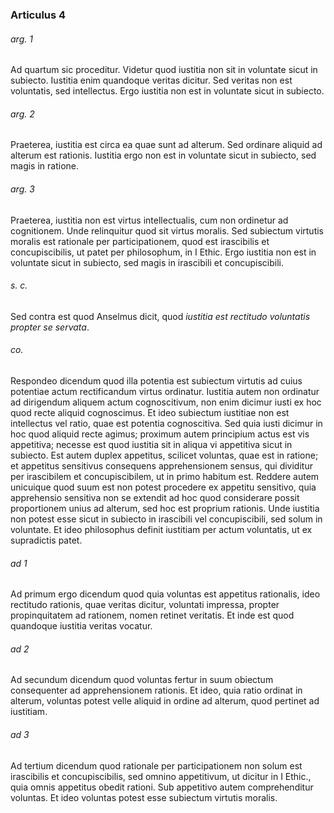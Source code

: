 ### Articulus 4

###### arg. 1
Ad quartum sic proceditur. Videtur quod iustitia non sit in voluntate sicut in subiecto. Iustitia enim quandoque veritas dicitur. Sed veritas non est voluntatis, sed intellectus. Ergo iustitia non est in voluntate sicut in subiecto.

###### arg. 2
Praeterea, iustitia est circa ea quae sunt ad alterum. Sed ordinare aliquid ad alterum est rationis. Iustitia ergo non est in voluntate sicut in subiecto, sed magis in ratione.

###### arg. 3
Praeterea, iustitia non est virtus intellectualis, cum non ordinetur ad cognitionem. Unde relinquitur quod sit virtus moralis. Sed subiectum virtutis moralis est rationale per participationem, quod est irascibilis et concupiscibilis, ut patet per philosophum, in I Ethic. Ergo iustitia non est in voluntate sicut in subiecto, sed magis in irascibili et concupiscibili.

###### s. c.
Sed contra est quod Anselmus dicit, quod *iustitia est rectitudo voluntatis propter se servata*.

###### co.
Respondeo dicendum quod illa potentia est subiectum virtutis ad cuius potentiae actum rectificandum virtus ordinatur. Iustitia autem non ordinatur ad dirigendum aliquem actum cognoscitivum, non enim dicimur iusti ex hoc quod recte aliquid cognoscimus. Et ideo subiectum iustitiae non est intellectus vel ratio, quae est potentia cognoscitiva. Sed quia iusti dicimur in hoc quod aliquid recte agimus; proximum autem principium actus est vis appetitiva; necesse est quod iustitia sit in aliqua vi appetitiva sicut in subiecto. Est autem duplex appetitus, scilicet voluntas, quae est in ratione; et appetitus sensitivus consequens apprehensionem sensus, qui dividitur per irascibilem et concupiscibilem, ut in primo habitum est. Reddere autem unicuique quod suum est non potest procedere ex appetitu sensitivo, quia apprehensio sensitiva non se extendit ad hoc quod considerare possit proportionem unius ad alterum, sed hoc est proprium rationis. Unde iustitia non potest esse sicut in subiecto in irascibili vel concupiscibili, sed solum in voluntate. Et ideo philosophus definit iustitiam per actum voluntatis, ut ex supradictis patet.

###### ad 1
Ad primum ergo dicendum quod quia voluntas est appetitus rationalis, ideo rectitudo rationis, quae veritas dicitur, voluntati impressa, propter propinquitatem ad rationem, nomen retinet veritatis. Et inde est quod quandoque iustitia veritas vocatur.

###### ad 2
Ad secundum dicendum quod voluntas fertur in suum obiectum consequenter ad apprehensionem rationis. Et ideo, quia ratio ordinat in alterum, voluntas potest velle aliquid in ordine ad alterum, quod pertinet ad iustitiam.

###### ad 3
Ad tertium dicendum quod rationale per participationem non solum est irascibilis et concupiscibilis, sed omnino appetitivum, ut dicitur in I Ethic., quia omnis appetitus obedit rationi. Sub appetitivo autem comprehenditur voluntas. Et ideo voluntas potest esse subiectum virtutis moralis.

